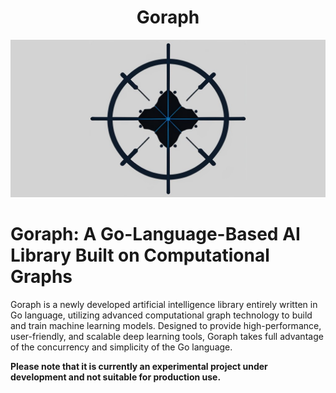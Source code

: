 <div align="center" style="text-align: center">
    <h1>Goraph</h1>
    <img src="documents/resources/goraph-github.jpeg" style="width:600px"/>
</div>

# Goraph: A Go-Language-Based AI Library Built on Computational Graphs

Goraph is a newly developed artificial intelligence library entirely written in Go language, utilizing advanced computational graph technology to build and train machine learning models. Designed to provide high-performance, user-friendly, and scalable deep learning tools, Goraph takes full advantage of the concurrency and simplicity of the Go language.

**Please note that it is currently an experimental project under development and not suitable for production use.**
